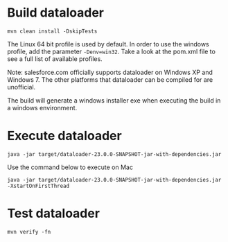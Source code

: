 # Build dataloader

    mvn clean install -DskipTests
    
The Linux 64 bit profile is used by default.  In order to use the windows profile, add the parameter <code>-Denv=win32</code>.  Take a look at the pom.xml file to see a full list of available profiles.

Note: salesforce.com officially supports dataloader on Windows XP and Windows 7.  The other platforms that dataloader can be compiled for are unofficial.

The build will generate a windows installer exe when executing the build in a windows environment.
    
# Execute dataloader

    java -jar target/dataloader-23.0.0-SNAPSHOT-jar-with-dependencies.jar
    
Use the command below to execute on Mac

    java -jar target/dataloader-23.0.0-SNAPSHOT-jar-with-dependencies.jar -XstartOnFirstThread

# Test dataloader

    mvn verify -fn
